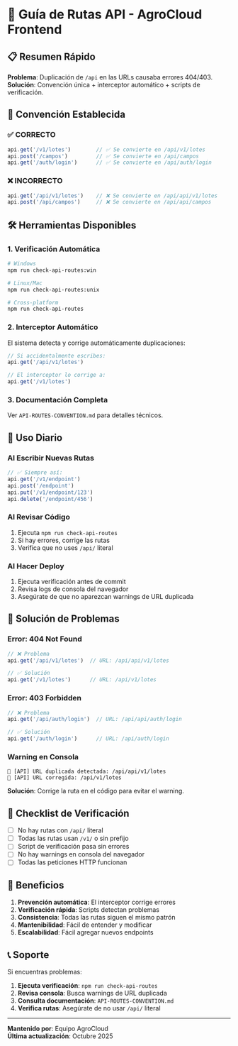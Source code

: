 # 🚀 Guía de Rutas API - AgroCloud Frontend

## 📋 Resumen Rápido

**Problema**: Duplicación de `/api` en las URLs causaba errores 404/403.  
**Solución**: Convención única + interceptor automático + scripts de verificación.

## 🎯 Convención Establecida

### ✅ **CORRECTO**
```typescript
api.get('/v1/lotes')        // ✅ Se convierte en /api/v1/lotes
api.post('/campos')         // ✅ Se convierte en /api/campos
api.get('/auth/login')      // ✅ Se convierte en /api/auth/login
```

### ❌ **INCORRECTO**
```typescript
api.get('/api/v1/lotes')    // ❌ Se convierte en /api/api/v1/lotes
api.post('/api/campos')     // ❌ Se convierte en /api/api/campos
```

## 🛠️ Herramientas Disponibles

### **1. Verificación Automática**
```bash
# Windows
npm run check-api-routes:win

# Linux/Mac
npm run check-api-routes:unix

# Cross-platform
npm run check-api-routes
```

### **2. Interceptor Automático**
El sistema detecta y corrige automáticamente duplicaciones:
```typescript
// Si accidentalmente escribes:
api.get('/api/v1/lotes')

// El interceptor lo corrige a:
api.get('/v1/lotes')
```

### **3. Documentación Completa**
Ver `API-ROUTES-CONVENTION.md` para detalles técnicos.

## 🔧 Uso Diario

### **Al Escribir Nuevas Rutas**
```typescript
// ✅ Siempre así:
api.get('/v1/endpoint')
api.post('/endpoint')
api.put('/v1/endpoint/123')
api.delete('/endpoint/456')
```

### **Al Revisar Código**
1. Ejecuta `npm run check-api-routes`
2. Si hay errores, corrige las rutas
3. Verifica que no uses `/api/` literal

### **Al Hacer Deploy**
1. Ejecuta verificación antes de commit
2. Revisa logs de consola del navegador
3. Asegúrate de que no aparezcan warnings de URL duplicada

## 🚨 Solución de Problemas

### **Error: 404 Not Found**
```typescript
// ❌ Problema
api.get('/api/v1/lotes')  // URL: /api/api/v1/lotes

// ✅ Solución
api.get('/v1/lotes')      // URL: /api/v1/lotes
```

### **Error: 403 Forbidden**
```typescript
// ❌ Problema
api.get('/api/auth/login')  // URL: /api/api/auth/login

// ✅ Solución
api.get('/auth/login')      // URL: /api/auth/login
```

### **Warning en Consola**
```
🚨 [API] URL duplicada detectada: /api/api/v1/lotes
🔧 [API] URL corregida: /api/v1/lotes
```
**Solución**: Corrige la ruta en el código para evitar el warning.

## 📝 Checklist de Verificación

- [ ] No hay rutas con `/api/` literal
- [ ] Todas las rutas usan `/v1/` o sin prefijo
- [ ] Script de verificación pasa sin errores
- [ ] No hay warnings en consola del navegador
- [ ] Todas las peticiones HTTP funcionan

## 🎯 Beneficios

1. **Prevención automática**: El interceptor corrige errores
2. **Verificación rápida**: Scripts detectan problemas
3. **Consistencia**: Todas las rutas siguen el mismo patrón
4. **Mantenibilidad**: Fácil de entender y modificar
5. **Escalabilidad**: Fácil agregar nuevos endpoints

## 📞 Soporte

Si encuentras problemas:

1. **Ejecuta verificación**: `npm run check-api-routes`
2. **Revisa consola**: Busca warnings de URL duplicada
3. **Consulta documentación**: `API-ROUTES-CONVENTION.md`
4. **Verifica rutas**: Asegúrate de no usar `/api/` literal

---

**Mantenido por**: Equipo AgroCloud  
**Última actualización**: Octubre 2025
